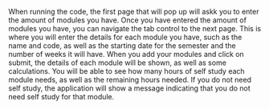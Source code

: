When running the code, the first page that will pop up will askk you to enter the amount of modules you have.
Once you have entered the amount of modules you have, you can navigate the tab control to the next page.
This is where you will enter the details for each module you have, such as the name and code, as well as the starting date for the semester and the number of weeks it will have.
When you add your modules and click on submit, the details of each module will be shown, as well as some calculations.
You will be able to see how many hours of self study each module needs, as well as the remaining hours needed.
If you do not need self study, the application will show a message indicating that you do not need self study for that module.
